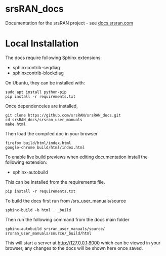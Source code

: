 # srsRAN_docs
Documentation for the srsRAN project - see [docs.srsran.com](http://docs.srsran.com)

# Local Installation 

The docs require following Sphinx extensions:
- sphinxcontrib-seqdiag
- sphinxcontrib-blockdiag

On Ubuntu, they can be installed with:
```
sudo apt install python-pip
pip install -r requirements.txt
```

Once dependenceies are installed,

```
git clone https://github.com/srsRAN/srsRAN_docs.git
cd srsRAN_docs/srsran_user_manuals
make html
```

Then load the compiled doc in your browser
```
firefox build/html/index.html
google-chrome build/html/index.html
```

To enable live build previews when editing documentation install the following extension: 
- sphinx-autobuild 

This can be installed from the requirements file. 
```
pip install -r requirements.txt
```

To build the docs first run from /srs_user_manuals/source
```
sphinx-build -b html . _build
```

Then run the following command from the docs main folder
```
sphinx-autobuild srsran_user_manuals/source/ srsran_user_manuals/source/_build/html
```
This will start a server at http://127.0.0.1:8000 which can be viewed in your browser, any changes to the docs will be shown here once saved. 

